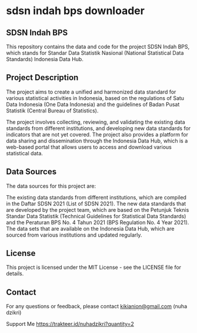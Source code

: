 # sdsn indah bps downloader

## SDSN Indah BPS
This repository contains the data and code for the project SDSN Indah BPS, which stands for Standar Data Statistik Nasional (National Statistical Data Standards) Indonesia Data Hub.

## Project Description
The project aims to create a unified and harmonized data standard for various statistical activities in Indonesia, based on the regulations of Satu Data Indonesia (One Data Indonesia) and the guidelines of Badan Pusat Statistik (Central Bureau of Statistics).

The project involves collecting, reviewing, and validating the existing data standards from different institutions, and developing new data standards for indicators that are not yet covered. The project also provides a platform for data sharing and dissemination through the Indonesia Data Hub, which is a web-based portal that allows users to access and download various statistical data.

## Data Sources
The data sources for this project are:

The existing data standards from different institutions, which are compiled in the Daftar SDSN 2021 (List of SDSN 2021).
The new data standards that are developed by the project team, which are based on the Petunjuk Teknis Standar Data Statistik (Technical Guidelines for Statistical Data Standards) and the Peraturan BPS No. 4 Tahun 2021 (BPS Regulation No. 4 Year 2021).
The data sets that are available on the Indonesia Data Hub, which are sourced from various institutions and updated regularly.

## License
This project is licensed under the MIT License - see the LICENSE file for details.

## Contact
For any questions or feedback, please contact kikianion@gmail.com (nuha dzikri)

Support Me https://trakteer.id/nuhadzikri?quantity=2